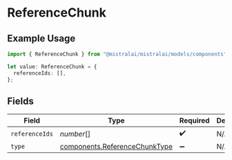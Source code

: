 # ReferenceChunk

## Example Usage

```typescript
import { ReferenceChunk } from "@mistralai/mistralai/models/components";

let value: ReferenceChunk = {
  referenceIds: [],
};
```

## Fields

| Field                                                                          | Type                                                                           | Required                                                                       | Description                                                                    |
| ------------------------------------------------------------------------------ | ------------------------------------------------------------------------------ | ------------------------------------------------------------------------------ | ------------------------------------------------------------------------------ |
| `referenceIds`                                                                 | *number*[]                                                                     | :heavy_check_mark:                                                             | N/A                                                                            |
| `type`                                                                         | [components.ReferenceChunkType](../../models/components/referencechunktype.md) | :heavy_minus_sign:                                                             | N/A                                                                            |